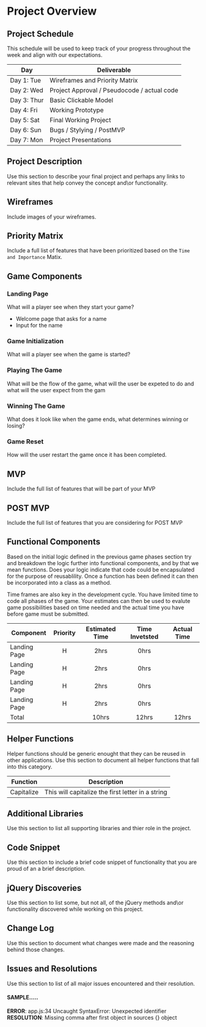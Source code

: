# Project Overview

## Project Schedule

This schedule will be used to keep track of your progress throughout the week and align with our expectations.

|  Day | Deliverable |
|---|---|
|Day 1: Tue| Wireframes and Priority Matrix|
|Day 2: Wed| Project Approval /  Pseudocode / actual code|
|Day 3: Thur| Basic Clickable Model |
|Day 4: Fri| Working Prototype |
|Day 5: Sat| Final Working Project |
|Day 6: Sun| Bugs / Stylying / PostMVP |
|Day 7: Mon| Project Presentations |


## Project Description

Use this section to describe your final project and perhaps any links to relevant sites that help convey the concept and\or functionality.

## Wireframes

Include images of your wireframes.

## Priority Matrix

Include a full list of features that have been prioritized based on the `Time and Importance` Matix.

## Game Components

### Landing Page
What will a player see when they start your game?
- Welcome page that asks for a name
- Input for the name

### Game Initialization
What will a player see when the game is started?

### Playing The Game
What will be the flow of the game, what will the user be expeted to do and what will the user expect from the gam

### Winning The Game
What does it look like when the game ends, what determines winning or losing?

### Game Reset
How will the user restart the game once it has been completed.

## MVP

Include the full list of features that will be part of your MVP

## POST MVP

Include the full list of features that you are considering for POST MVP
## Functional Components

Based on the initial logic defined in the previous game phases section try and breakdown the logic further into functional components, and by that we mean functions.  Does your logic indicate that code could be encapsulated for the purpose of reusablility.  Once a function has been defined it can then be incorporated into a class as a method.

Time frames are also key in the development cycle.  You have limited time to code all phases of the game.  Your estimates can then be used to evalute game possibilities based on time needed and the actual time you have before game must be submitted.

| Component | Priority | Estimated Time | Time Invetsted | Actual Time |
| --- | :---: |  :---: | :---: | :---: |
| Landing Page | H | 2hrs| 0hrs |  |
| Landing Page | H | 2hrs| 0hrs |  |
| Landing Page | H | 2hrs| 0hrs |  |
| Landing Page | H | 2hrs| 0hrs |  |
| Total |  | 10hrs| 12hrs | 12hrs |

## Helper Functions
Helper functions should be generic enought that they can be reused in other applications. Use this section to document all helper functions that fall into this category.

| Function | Description |
| --- | :---: |
| Capitalize | This will capitalize the first letter in a string |

## Additional Libraries
 Use this section to list all supporting libraries and thier role in the project.

## Code Snippet

Use this section to include a brief code snippet of functionality that you are proud of an a brief description.

## jQuery Discoveries
 Use this section to list some, but not all, of the jQuery methods and\or functionality discovered while working on this project.

## Change Log
 Use this section to document what changes were made and the reasoning behind those changes.

## Issues and Resolutions
 Use this section to list of all major issues encountered and their resolution.

#### SAMPLE.....
**ERROR**: app.js:34 Uncaught SyntaxError: Unexpected identifier
**RESOLUTION**: Missing comma after first object in sources {} object
